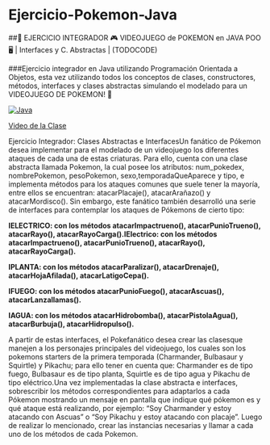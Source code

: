 # Ejercicio-Pokemon-Java
##🚀 EJERCICIO INTEGRADOR 🎮 VIDEOJUEGO de POKEMON en JAVA POO 🖥️ | Interfaces y C. Abstractas | (TODOCODE)


###Ejercicio integrador en Java utilizando Programación Orientada a Objetos, esta vez utilizando todos los conceptos de clases, constructores, métodos, interfaces y clases abstractas simulando el modelado para un VIDEOJUEGO DE POKEMON! 👾 

[![Java](https://i.postimg.cc/wTHtDrCn/Captura-desde-2022-09-09-09-20-12.png "Java")](https://i.postimg.cc/wTHtDrCn/Captura-desde-2022-09-09-09-20-12.png "Java")


[Video de la Clase](https://youtu.be/O3hKxRLkLVU?list=PLQxX2eiEaqbwNP20GMMCjRslRq2lOLWlg "Video de la Clase")


Ejercicio Integrador: Clases Abstractas e InterfacesUn fanático de Pókemon desea implementar para el modelado de un videojuego los diferentes ataques  de  cada  una  de  estas  criaturas.  Para  ello,  cuenta  con  una  clase  abstracta  llamada Pokemon, la cual posee los atributos: num_pokedex, nombrePokemon, pesoPokemon, sexo,temporadaQueAparece  y  tipo,  e  implementa  métodos  para  los  ataques  comunes  que  suele tener    la    mayoría,    entre    ellos    se    encuentran:    atacarPlacaje(),    atacarArañazo()    y atacarMordisco(). Sin embargo, este fanático también desarrolló una serie de interfaces para contemplar los ataques de Pókemons de cierto tipo:

**IELECTRICO: con  los  métodos  atacarImpactrueno(),  atacarPunioTrueno(),  atacarRayo(), atacarRayoCarga().IElectrico: con  los  métodos  atacarImpactrueno(),  atacarPunioTrueno(),  atacarRayo(), atacarRayoCarga().**

**IPLANTA: con   los   métodos   atacarParalizar(),   atacarDrenaje(),   atacarHojaAfilada(), atacarLatigoCepa().**

**IFUEGO: con los métodos atacarPunioFuego(), atacarAscuas(), atacarLanzallamas().**

**IAGUA: con  los  métodos  atacarHidrobomba(),  atacarPistolaAgua(),  atacarBurbuja(), atacarHidropulso().**

A  partir  de  estas  interfaces,  el  Pokefanático  desea  crear  las  clasesque  manejen  a  los personajes  principales  del  videojuego,  los  cuales  son  los  pokemons  starters  de  la  primera temporada  (Charmander,  Bulbasaur  y  Squirtle)  y  Pikachu;  para  ello  tener  en  cuenta  que: Charmander es de tipo fuego, Bulbasaur es de tipo planta, Squirtle es de tipo agua y Pikachu de tipo eléctrico.Una   vez    implementadas   la   clase    abstracta   e   interfaces,   sobrescribir    los   métodos correspondientes  para  adaptarlos  a  cada  Pókemon  mostrando  un  mensaje  en  pantalla  que indique qué pókemon es y qué ataque está realizando, por ejemplo: “Soy Charmander y estoy atacando  con  Ascuas”  o  “Soy  Pikachu  y  estoy  atacando  con  placaje”.  Luego  de  realizar  lo mencionado,  crear  las  instancias  necesarias  y  llamar  a  cada  uno  de  los  métodos  de  cada Pokemon.


